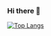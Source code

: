 ### Hi there 👋

[![Top Langs](https://github-readme-stats.vercel.app/api/top-langs/?username=akitaonrails&layout=compact&theme=dark&&show_icons=true&hide_border=true&card_width=720px&text_bold=true)](https://github.com/anuraghazra/github-readme-stats)
